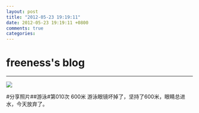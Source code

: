 ```yaml
---
layout: post
title: "2012-05-23 19:19:11"
date: 2012-05-23 19:19:11 +0800
comments: true
categories: 
---
```


# freeness's blog

----------

![](http://okqmqrbgo.bkt.clouddn.com/201205231919111.jpg)

>
\#分享照片\#\#游泳\#第010次 600米 游泳眼镜坏掉了，坚持了600米，眼睛总进水，今天放弃了。